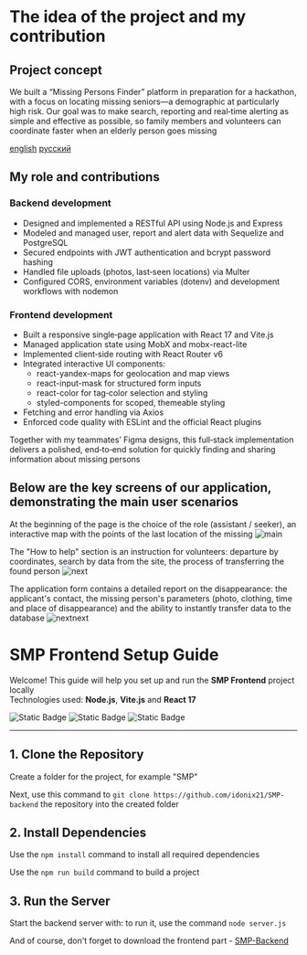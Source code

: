 # The idea of the project and my contribution

## Project concept
We built a “Missing Persons Finder” platform in preparation for a hackathon, with a focus on locating missing seniors—a demographic at particularly high risk. Our goal was to make search, reporting and real‑time alerting as simple and effective as possible, so family members and volunteers can coordinate faster when an elderly person goes missing

[english](https://github.com/idonix21/SMP-frontend/blob/master/README.md) [русский](https://github.com/idonix21/SMP-frontend/blob/master/README/ru.md)
## My role and contributions
### Backend development 
* Designed and implemented a RESTful API using Node.js and Express
* Modeled and managed user, report and alert data with Sequelize and PostgreSQL
* Secured endpoints with JWT authentication and bcrypt password hashing
* Handled file uploads (photos, last‑seen locations) via Multer
* Configured CORS, environment variables (dotenv) and development workflows with nodemon
### Frontend development
* Built a responsive single‑page application with React 17 and Vite.js
* Managed application state using MobX and mobx-react-lite
* Implemented client‑side routing with React Router v6
* Integrated interactive UI components:
  * react-yandex-maps for geolocation and map views
  * react-input-mask for structured form inputs 
  * react-color for tag‑color selection and styling
  * styled-components for scoped, themeable styling
* Fetching and error handling via Axios
* Enforced code quality with ESLint and the official React plugins

Together with my teammates’ Figma designs, this full‑stack implementation delivers a polished, end‑to‑end solution for quickly finding and sharing information about missing persons

## Below are the key screens of our application, demonstrating the main user scenarios

At the beginning of the page is the choice of the role (assistant / seeker), an interactive map with the points of the last location of the missing
![main](https://github.com/user-attachments/assets/92d79572-4b65-47bc-9fe6-91e97cdddc55)

The "How to help" section is an instruction for volunteers: departure by coordinates, search by data from the site, the process of transferring the found person
![next](https://github.com/user-attachments/assets/eae14259-30d6-417f-9d3a-4d0ed40485ff)

The application form contains a detailed report on the disappearance: the applicant's contact, the missing person's parameters (photo, clothing, time and place of disappearance) and the ability to instantly transfer data to the database
![nextnext](https://github.com/user-attachments/assets/d34f8ade-b804-46a8-b53d-251e24290ed1)

# SMP Frontend Setup Guide

Welcome! This guide will help you set up and run the **SMP Frontend** project locally  
Technologies used: **Node.js**, **Vite.js** and **React 17**

![Static Badge](https://img.shields.io/badge/Node.js-20.18.3-green?link=https%3A%2F%2Fnodejs.org%2Fen%2Fdownload) ![Static Badge](https://img.shields.io/badge/Vite.js-5.4.10-purple)
 ![Static Badge](https://img.shields.io/badge/React.js-17-blue)

---

## 1. Clone the Repository

Create a folder for the project, for example "SMP"

Next, use this command to ```git clone https://github.com/idonix21/SMP-backend``` the repository into the created folder

## 2. Install Dependencies

Use the ```npm install``` command to install all required dependencies

Use the ```npm run build``` command to build a project 

## 3. Run the Server
Start the backend server with: to run it, use the command ```node server.js```

And of course, don't forget to download the frontend part - [SMP-Backend](https://github.com/winipux21/SMP-backend/tree/master)
